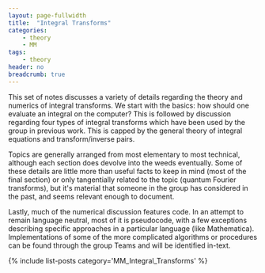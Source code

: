 ```yaml
---
layout: page-fullwidth
title:  "Integral Transforms"
categories:
    - theory
    - MM
tags:
    - theory
header: no
breadcrumb: true
---
```


This set of notes discusses a variety of details regarding the theory and numerics of integral transforms. We start with the basics: how should one evaluate an integral on the computer? This is followed by discussion regarding four types of integral transforms which have been used by the group in previous work. This is capped by the general theory of integral equations and transform/inverse pairs.

Topics are generally arranged from most elementary to most technical, although each section does devolve into the weeds eventually. Some of these details are little more than useful facts to keep in mind (most of the final section) or only tangentially related to the topic (quantum Fourier transforms), but it's material that someone in the group has considered in the past, and seems relevant enough to document.

Lastly, much of the numerical discussion features code. In an attempt to remain language neutral, most of it is pseudocode, with a few exceptions describing specific approaches in a particular language (like Mathematica). Implementations of some of the more complicated algorithms or procedures can be found through the group Teams and will be identified in-text.

{% include list-posts category='MM_Integral_Transforms' %}
